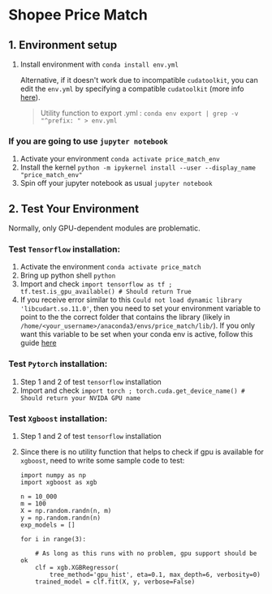# Shopee Price Match

## 1. Environment setup

1. Install environment with `conda install env.yml`

   Alternative, if it doesn't work due to incompatible `cudatoolkit`, you can edit the `env.yml` by specifying a compatible `cudatoolkit` (more info [here](https://docs.nvidia.com/deploy/cuda-compatibility/index.html)).

   > Utility function to export .yml : `conda env export | grep -v "^prefix: " > env.yml`

### If you are going to use `jupyter notebook`

1. Activate your environment `conda activate price_match_env` 
2. Install the kernel `python -m ipykernel install --user --display_name "price_match_env"`
3. Spin off your jupyter notebook as usual `jupyter notebook`

## 2. Test Your Environment

Normally, only GPU-dependent modules are problematic.

### Test `Tensorflow` installation:

1. Activate the environment `conda activate price_match`
2. Bring up python shell `python`
3. Import and check `import tensorflow as tf ; tf.test.is_gpu_available() # Should return True`
4. If you receive error similar to this `Could not load dynamic library 'libcudart.so.11.0'`, then you need to set your environment variable to point to the the correct folder that contains the library (likely in `/home/<your_username>/anaconda3/envs/price_match/lib/`). If you only want this variable to be set when your conda env is active, follow this guide [here](https://stackoverflow.com/questions/46826497/conda-set-ld-library-path-for-env-only)



### Test `Pytorch` installation:

1. Step 1 and 2 of test `tensorflow` installation
2. Import and check `import torch ; torch.cuda.get_device_name() # Should return your NVIDA GPU name`

### Test `Xgboost` installation:

1. Step 1 and 2 of test `tensorflow` installation

2. Since there is no utility function that helps to check if gpu is available for `xgboost`, need to write some sample code to test:
   
   ```
   import numpy as np
   import xgboost as xgb
   
   n = 10_000
   m = 100
   X = np.random.randn(n, m)
   y = np.random.randn(n)
   exp_models = []
   
   for i in range(3):
   
       # As long as this runs with no problem, gpu support should be ok
       clf = xgb.XGBRegressor(
           tree_method='gpu_hist', eta=0.1, max_depth=6, verbosity=0)
       trained_model = clf.fit(X, y, verbose=False)
   ```
   
   

